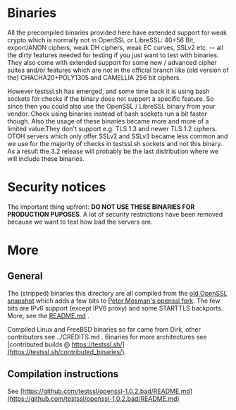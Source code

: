 
Binaries
========

All the precompiled binaries provided here have extended support for weak crypto which is normally not in OpenSSL or LibreSSL: 40+56 Bit,
export/ANON ciphers, weak DH ciphers, weak EC curves, SSLv2 etc. -- all the dirty features needed for testing if you just want to test with
binaries. They also come with extended support for some new / advanced cipher suites and/or features which are not in the official branch like (old version of the) CHACHA20+POLY1305 and CAMELLIA 256 bit ciphers.

However testssl.sh has emerged, and some time back it is using bash sockets for checks if the binary does not support a specific feature. So since then you could also use the OpenSSL / LibreSSL binary from your vendor. Check using binaries instead of bash sockets run a bit faster though. Also the usage of these binaries became more and more of a limited value:They don't support e.g. TLS 1.3 and newer TLS 1.2 ciphers. OTOH servers which only offer SSLv2 and SSLv3 became less common and we use for the majority of checks in testssl.sh sockets and not this binary. As a result the 3.2 release will probably be the last distribution where we will include these binaries.

# Security notices

The important thing upfront: **DO NOT USE THESE BINARIES FOR PRODUCTION PUPOSES**. A lot of security restrictions have been removed because we want to test how bad the servers are.


More
====

General
-------
The (stripped) binaries this directory are all compiled from the [old OpenSSL snapshot](https://github.com/testssl/openssl-1.0.2.bad) which adds a few bits to [Peter
Mosman's openssl fork](https://github.com/PeterMosmans/openssl). The few bits are IPv6 support (except IPV6 proxy) and some STARTTLS backports. More, see the [README.md](https://github.com/testssl/openssl-1.0.2.bad/README.md) . 

Compiled Linux and FreeBSD binaries so far came from Dirk, other contributors see ../CREDITS.md . Binaries for more architectures see [contributed builds @ https://testssl.sh/](https://testssl.sh/contributed_binaries/).


Compilation instructions
------------------------

See [https://github.com/testssl/openssl-1.0.2.bad/README.md](https://github.com/testssl/openssl-1.0.2.bad/README.md)

